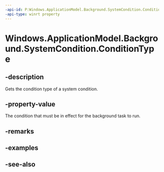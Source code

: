 ----api-id: P:Windows.ApplicationModel.Background.SystemCondition.ConditionType
-api-type: winrt property
---<!-- Property syntaxpublic Windows.ApplicationModel.Background.SystemConditionType ConditionType { get; }--># Windows.ApplicationModel.Background.SystemCondition.ConditionType## -descriptionGets the condition type of a system condition.## -property-valueThe condition that must be in effect for the background task to run.## -remarks## -examples## -see-also